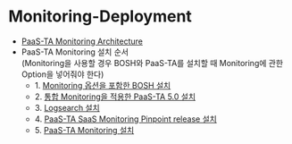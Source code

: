 # Monitoring-Deployment
- [PaaS-TA Monitoring Architecture](https://github.com/okpc579/Monitoring-Deployment/blob/master/PAAS-TA_MONITORING_ARCHITECTURE.md)
- PaaS-TA Monitoring 설치 순서<br>(Monitoring을 사용할 경우 BOSH와 PaaS-TA를 설치할 때 Monitoring에 관한 Option을 넣어줘야 한다)
  - 1\. [Monitoring 옵션을 포함한 BOSH 설치](https://github.com/okpc579/PaaS-TA-Deployment/blob/master/bosh/README.md)
  - 2\. [통합 Monitoring을 적용한 PaaS-TA 5.0 설치](https://github.com/okpc579/Monitoring-Deployment/blob/master/paasta/README.md)
  - 3\. [Logsearch 설치](https://github.com/okpc579/Monitoring-Deployment/blob/master/logsearch/README.md)
  - 4\. [PaaS-TA SaaS Monitoring Pinpoint release 설치](https://github.com/okpc579/Monitoring-Deployment/blob/master/paasta-pinpoint-monitoring/README.md)
  - 5\. [PaaS-TA Monitoring 설치](https://github.com/okpc579/Monitoring-Deployment/blob/master/paasta-monitoring/README.md)
